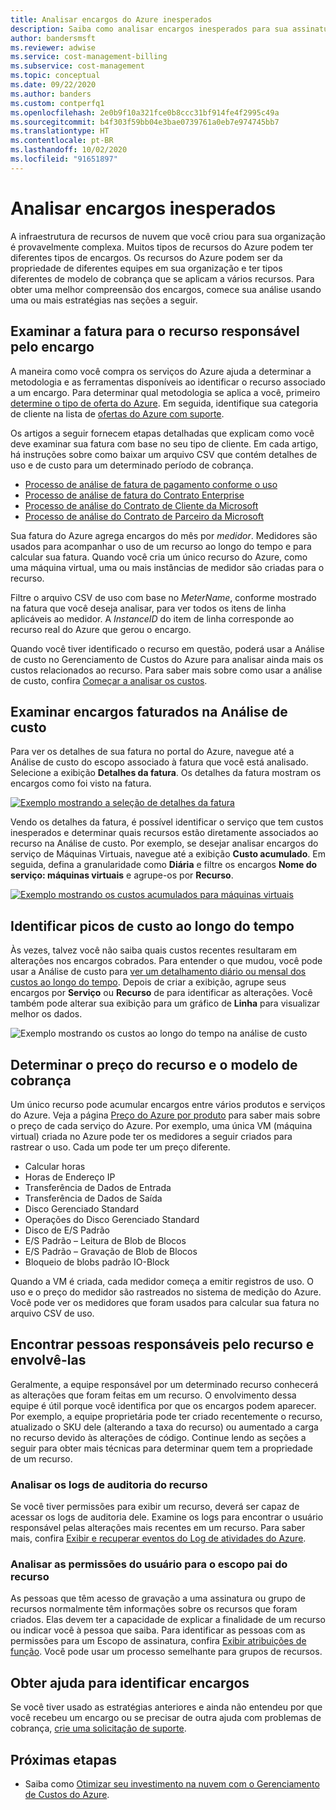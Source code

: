```yaml
---
title: Analisar encargos do Azure inesperados
description: Saiba como analisar encargos inesperados para sua assinatura do Azure.
author: bandersmsft
ms.reviewer: adwise
ms.service: cost-management-billing
ms.subservice: cost-management
ms.topic: conceptual
ms.date: 09/22/2020
ms.author: banders
ms.custom: contperfq1
ms.openlocfilehash: 2e0b9f10a321fce0b8ccc31bf914fe4f2995c49a
ms.sourcegitcommit: b4f303f59bb04e3bae0739761a0eb7e974745bb7
ms.translationtype: HT
ms.contentlocale: pt-BR
ms.lasthandoff: 10/02/2020
ms.locfileid: "91651897"
---
```

# <a name="analyze-unexpected-charges"></a>Analisar encargos inesperados

A infraestrutura de recursos de nuvem que você criou para sua organização é provavelmente complexa. Muitos tipos de recursos do Azure podem ter diferentes tipos de encargos. Os recursos do Azure podem ser da propriedade de diferentes equipes em sua organização e ter tipos diferentes de modelo de cobrança que se aplicam a vários recursos. Para obter uma melhor compreensão dos encargos, comece sua análise usando uma ou mais estratégias nas seções a seguir.

## <a name="review-invoice-for-resource-responsible-for-charge"></a>Examinar a fatura para o recurso responsável pelo encargo

A maneira como você compra os serviços do Azure ajuda a determinar a metodologia e as ferramentas disponíveis ao identificar o recurso associado a um encargo. Para determinar qual metodologia se aplica a você, primeiro [determine o tipo de oferta do Azure](../costs/understand-cost-mgt-data.md#determine-your-offer-type). Em seguida, identifique sua categoria de cliente na lista de [ofertas do Azure com suporte](../costs/understand-cost-mgt-data.md#supported-microsoft-azure-offers).

Os artigos a seguir fornecem etapas detalhadas que explicam como você deve examinar sua fatura com base no seu tipo de cliente. Em cada artigo, há instruções sobre como baixar um arquivo CSV que contém detalhes de uso e de custo para um determinado período de cobrança.

- [Processo de análise de fatura de pagamento conforme o uso](review-individual-bill.md#charges)
- [Processo de análise de fatura do Contrato Enterprise](review-enterprise-agreement-bill.md)
- [Processo de análise do Contrato de Cliente da Microsoft](review-customer-agreement-bill.md#analyze-your-azure-usage-charges)
- [Processo de análise do Contrato de Parceiro da Microsoft](review-partner-agreement-bill.md#analyze-your-azure-usage-charges)

Sua fatura do Azure agrega encargos do mês por _medidor_. Medidores são usados para acompanhar o uso de um recurso ao longo do tempo e para calcular sua fatura. Quando você cria um único recurso do Azure, como uma máquina virtual, uma ou mais instâncias de medidor são criadas para o recurso.

Filtre o arquivo CSV de uso com base no _MeterName_, conforme mostrado na fatura que você deseja analisar, para ver todos os itens de linha aplicáveis ao medidor. A _InstanceID_ do item de linha corresponde ao recurso real do Azure que gerou o encargo.

Quando você tiver identificado o recurso em questão, poderá usar a Análise de custo no Gerenciamento de Custos do Azure para analisar ainda mais os custos relacionados ao recurso. Para saber mais sobre como usar a análise de custo, confira [Começar a analisar os custos](../costs/quick-acm-cost-analysis.md).

## <a name="review-invoiced-charges-in-cost-analysis"></a>Examinar encargos faturados na Análise de custo

Para ver os detalhes de sua fatura no portal do Azure, navegue até a Análise de custo do escopo associado à fatura que você está analisado. Selecione a exibição **Detalhes da fatura**. Os detalhes da fatura mostram os encargos como foi visto na fatura.

[![Exemplo mostrando a seleção de detalhes da fatura](./media/analyze-unexpected-charges/invoice-details.png)](./media/analyze-unexpected-charges/invoice-details.png#lightbox)

Vendo os detalhes da fatura, é possível identificar o serviço que tem custos inesperados e determinar quais recursos estão diretamente associados ao recurso na Análise de custo. Por exemplo, se desejar analisar encargos do serviço de Máquinas Virtuais, navegue até a exibição **Custo acumulado**. Em seguida, defina a granularidade como **Diária** e filtre os encargos **Nome do serviço: máquinas virtuais** e agrupe-os por **Recurso**.

[![Exemplo mostrando os custos acumulados para máquinas virtuais](./media/analyze-unexpected-charges/virtual-machines.png)](./media/analyze-unexpected-charges/virtual-machines.png#lightbox)

## <a name="identify-spikes-in-cost-over-time"></a>Identificar picos de custo ao longo do tempo

Às vezes, talvez você não saiba quais custos recentes resultaram em alterações nos encargos cobrados. Para entender o que mudou, você pode usar a Análise de custo para [ver um detalhamento diário ou mensal dos custos ao longo do tempo](../costs/cost-analysis-common-uses.md#view-costs-per-day-or-by-month). Depois de criar a exibição, agrupe seus encargos por **Serviço** ou **Recurso** de para identificar as alterações. Você também pode alterar sua exibição para um gráfico de **Linha** para visualizar melhor os dados.

![Exemplo mostrando os custos ao longo do tempo na análise de custo](./media/analyze-unexpected-charges/costs-over-time.png)

## <a name="determine-resource-pricing-and-billing-model"></a>Determinar o preço do recurso e o modelo de cobrança

Um único recurso pode acumular encargos entre vários produtos e serviços do Azure. Veja a página [Preço do Azure por produto](https://azure.microsoft.com/pricing/#product-pricing) para saber mais sobre o preço de cada serviço do Azure. Por exemplo, uma única VM (máquina virtual) criada no Azure pode ter os medidores a seguir criados para rastrear o uso. Cada um pode ter um preço diferente.

- Calcular horas
- Horas de Endereço IP
- Transferência de Dados de Entrada
- Transferência de Dados de Saída
- Disco Gerenciado Standard
- Operações do Disco Gerenciado Standard
- Disco de E/S Padrão
- E/S Padrão – Leitura de Blob de Blocos
- E/S Padrão – Gravação de Blob de Blocos
- Bloqueio de blobs padrão IO-Block

Quando a VM é criada, cada medidor começa a emitir registros de uso. O uso e o preço do medidor são rastreados no sistema de medição do Azure. Você pode ver os medidores que foram usados para calcular sua fatura no arquivo CSV de uso.

## <a name="find-people-responsible-for-the-resource-and-engage"></a>Encontrar pessoas responsáveis pelo recurso e envolvê-las

Geralmente, a equipe responsável por um determinado recurso conhecerá as alterações que foram feitas em um recurso. O envolvimento dessa equipe é útil porque você identifica por que os encargos podem aparecer. Por exemplo, a equipe proprietária pode ter criado recentemente o recurso, atualizado o SKU dele (alterando a taxa do recurso) ou aumentado a carga no recurso devido às alterações de código. Continue lendo as seções a seguir para obter mais técnicas para determinar quem tem a propriedade de um recurso.

### <a name="analyze-the-audit-logs-for-the-resource"></a>Analisar os logs de auditoria do recurso

Se você tiver permissões para exibir um recurso, deverá ser capaz de acessar os logs de auditoria dele. Examine os logs para encontrar o usuário responsável pelas alterações mais recentes em um recurso. Para saber mais, confira [Exibir e recuperar eventos do Log de atividades do Azure](../../azure-monitor/platform/activity-log-view.md).

### <a name="analyze-user-permissions-to-the-resources-parent-scope"></a>Analisar as permissões do usuário para o escopo pai do recurso

As pessoas que têm acesso de gravação a uma assinatura ou grupo de recursos normalmente têm informações sobre os recursos que foram criados. Elas devem ter a capacidade de explicar a finalidade de um recurso ou indicar você à pessoa que saiba. Para identificar as pessoas com as permissões para um Escopo de assinatura, confira [Exibir atribuições de função](../../role-based-access-control/check-access.md#view-role-assignments). Você pode usar um processo semelhante para grupos de recursos.

## <a name="get-help-to-identify-charges"></a>Obter ajuda para identificar encargos

Se você tiver usado as estratégias anteriores e ainda não entendeu por que você recebeu um encargo ou se precisar de outra ajuda com problemas de cobrança, [crie uma solicitação de suporte](https://go.microsoft.com/fwlink/?linkid=2083458).

## <a name="next-steps"></a>Próximas etapas

- Saiba como [Otimizar seu investimento na nuvem com o Gerenciamento de Custos do Azure](../costs/cost-mgt-best-practices.md).